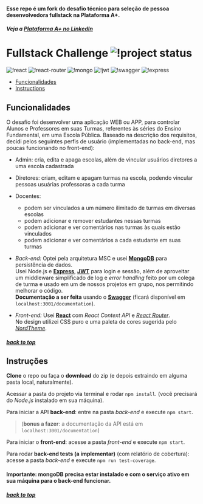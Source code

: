 #### <a name="top"></a> Esse repo é um fork do desafio técnico para seleção de pessoa desenvolvedora fullstack na Plataforma A+.
##### Veja a [Plataforma A+ no LinkedIn](https://www.linkedin.com/company/plataformaamais)  
  
# Fullstack Challenge  ![!project status](https://img.shields.io/badge/status-development-f4a201?logo=visual-studio-code)
![!react](https://img.shields.io/badge/react-purple?logo=react)
![!react-router](https://img.shields.io/badge/react%2frouter-purple?logo=react-router)
![!mongo](https://img.shields.io/badge/mongoDB-black?logo=mongodb)
![!jwt](https://img.shields.io/badge/jwtokens-black?logo=json-web-tokens)
![!swagger](https://img.shields.io/badge/swagger-black?logo=swagger)
![!express](https://img.shields.io/badge/express-black?logo=express)    

- [Funcionalidades](#requisites)
- [Instructions](#instructions)



## Funcionalidades <a name="requisites"></a>

O desafio foi desenvolver uma aplicação WEB ou APP, para controlar Alunos e Professores em suas Turmas, referentes às séries do Ensino Fundamental, em uma Escola Pública.
Baseado na descrição dos requisitos, decidi pelos seguintes perfis de usuário (implementadas no back-end, mas poucas funcionando no front-end):
- Admin: cria, edita e apaga escolas, além de vincular usuários diretores a uma escola cadastrada
- Diretores: criam, editam e apagam turmas na escola, podendo vincular pessoas usuárias professoras a cada turma
- Docentes:
  - podem ser vinculados a um número ilimitado de turmas em diversas escolas
  - podem adicionar e remover estudantes nessas turmas
  - podem adicionar e ver comentários nas turmas às quais estão vinculados
  - podem adicionar e ver comentários a cada estudante em suas turmas
  
  

- *Back-end:* Optei pela arquitetura MSC e usei [**MongoDB**](https://docs.mongodb.com/) para persistência de dados.  
Usei Node.js e [**Express**](https://expressjs.com/), [**JWT**](https://jwt.io/) para login e sessão, além de aproveitar um middleware simplificado de log e *error handling* feito por um colega de turma e usado em um de nossos projetos em grupo, nos permitindo melhorar o código.  
**Documentação a ser feita** usando o [**Swagger**](https://swagger.io) (ficará disponível em `localhost:3001/documentation`).

- *Front-end:* Usei [**React**](https://reactjs.org/) com *React Context API* e [*React Router*](https://reactrouter.com/).  
No design utilizei CSS puro e uma paleta de cores sugerida pelo [*NordTheme*](https://www.nordtheme.com/).

##### [back to top](#top)

## Instruções <a name="instructions"></a>

**Clone** o repo ou faça o **download** do zip (e depois extraindo em alguma pasta local, naturalmente).

Acessar a pasta do projeto via terminal e rodar `npm install`. (você precisará do *Node.js* instalado em sua máquina).

Para iniciar a API **back-end**: entre na pasta *back-end* e execute `npm start`.   
> (**bonus a fazer**: a documentação da API está em `localhost:3001/documentation`)

Para iniciar o **front-end**: acesse a pasta *front-end* e execute `npm start`.  

Para rodar **back-end tests (a implementar)** (com relatório de cobertura): acesse a pasta *back-end* e execute `npm run test-coverage`.  

#### Importante: mongoDB precisa estar instalado e com o serviço ativo em sua máquina para o back-end funcionar.

##### [back to top](#top)
